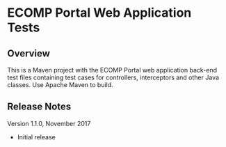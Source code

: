# ECOMP Portal Web Application Tests 

## Overview

This is a Maven project with the ECOMP Portal web application back-end test files 
containing test cases for controllers, interceptors and other Java classes. 
Use Apache Maven to build.

## Release Notes

Version 1.1.0, November 2017
- Initial release
